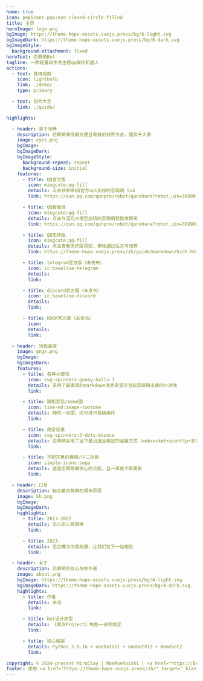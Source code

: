 ```yaml
---
home: true
icon: pepicons-pop:eye-closed-circle-filled
title: 主页
heroImage: logo.png
bgImage: https://theme-hope-assets.vuejs.press/bg/6-light.svg
bgImageDark: https://theme-hope-assets.vuejs.press/bg/6-dark.svg
bgImageStyle:
  background-attachment: fixed
heroText: 恋萌萌Bot
tagline: 一款轻量级东方主题qq娱乐机器人
actions:
  - text: 食用指南
    icon: lightbulb
    link: ./demo/
    type: primary

  - text: 指令大全
    link: ./guide/

highlights:

  - header: 易于领养
    description: 恋萌萌秉持最方便且有效的领养方式，服务于大家
    image: eyes.png
    bgImage: 
    bgImageDark: 
    bgImageStyle:
      background-repeat: repeat
      background-size: initial
    features:
      - title: QQ官方版
        icon: mingcute:qq-fill
        details: 点击领养由QQ官方api加持的恋萌萌_5i4
        link: https://qun.qq.com/qunpro/robot/qunshare?robot_uin=3889012927&robot_appid=102091267&biz_type=0

      - title: QQ智能体
        icon: mingcute:qq-fill
        details: 点击与混元大模型加持的恋萌萌智能体聊天
        link: https://qun.qq.com/qunpro/robot/qunshare?robot_uin=3889021301&robot_appid=102104593&biz_type=1

      - title: QQ无印版
        icon: mingcute:qq-fill
        details: 点击查看无印版须知，审核通过后方可领养
        link: https://theme-hope.vuejs.press/zh/guide/markdown/hint.html

      - title: telegram官方版（未发布）
        icon: ic:baseline-telegram
        details: 
        link: 

      - title: discord官方版（未发布）
        icon: ic:baseline-discord
        details: 
        link: 

      - title: KOOK官方版（未发布）
        icon: 
        details: 
        link: 

  - header: 功能高效
    image: gngx.png
    bgImage: 
    bgImageDark: 
    features:
      - title: 各种小游戏
        icon: svg-spinners:gooey-balls-1
        details: 采用了最直观的markdown消息来显示当前恋萌萌支援的小游戏
        link: 

      - title: 随机恋恋/meme图
        icon: line-md:image-twotone
        details: 随机一张图，还可进行投稿操作
        link: 

      - title: 稳定连接
        icon: svg-spinners:3-dots-bounce
        details: 恋萌萌采用了当下最迅速且稳定的连接方式（websocket+aiohttp+多重异步+多重线程池）
        link: 

      - title: 不断完善的舞萌/中二功能
        icon: simple-icons:sega
        details: 这是恋萌萌最核心的功能，且一直在不断更新
        link: 

  - header: 口号
    description: 标志着恋萌萌的艰辛历程
    image: kh.png
    bgImage: 
    bgImageDark: 
    highlights:
      - title: 2017-2022
        details: 恋心恋心萌萌啾
        link: 

      - title: 2023-
        details: 恋之瞳与你我相遇，让我们在下一站相见
        link: 

  - header: 关于
    description: 恋萌萌的核心与制作者
    image: about.png
    bgImage: https://theme-hope-assets.vuejs.press/bg/4-light.svg
    bgImageDark: https://theme-hope-assets.vuejs.press/bg/4-dark.svg
    highlights:
      - title: 作者
        details: 未琉
        link: 

      - title: bot设计原型
        details: 《東方Project》角色——古明地恋
        link:

      - title: 核心框架
        details: Python 3.8.16 + onebotV11 + onebotV12 + Nonebot2
        link: 

copyright: © 2024-present MiruClay | MoeMoeKoishi | <a href="https://beian.miit.gov.cn/" target="_blank">鲁ICP备2024092917号</a>
footer: 使用 <a href="https://theme-hope.vuejs.press/zh/" target="_blank">VuePress Theme Hope</a> 主题 | MIT 协议
---
```

